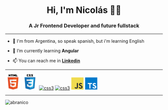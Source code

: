 

<h1 align="center">Hi, I'm Nicolás 🙋‍♂</h1>
<h3 align="center">A Jr Frontend Developer and future fullstack</h3>
<hr>

- 👀 I'm from Argentina, so speak spanish, but i'm learning English

- 🌱 I’m currently learning **Angular**

- 📫 You can reach me in <a href="https://www.linkedin.com/in/abranico/">**Linkedin**</a>

<hr>
<p>
  <a href="https://www.w3.org/html/" target="_blank" rel="noreferrer"> <img src="https://raw.githubusercontent.com/devicons/devicon/master/icons/html5/html5-original-wordmark.svg" alt="html5" width="50"/></a>
  <a href="https://www.w3schools.com/css/" target="_blank" rel="noreferrer"> <img src="https://raw.githubusercontent.com/devicons/devicon/master/icons/css3/css3-original-wordmark.svg" alt="css3" width="50"/></a>
  <a href="https://getbootstrap.com/" target="_blank" rel="noreferrer"> <img src="https://cdn-icons-png.flaticon.com/512/5968/5968672.png" alt="css3" width="40"/></a>
  <a href="https://sass-lang.com/" target="_blank" rel="noreferrer"> <img src="https://sass-lang.com/assets/img/logos/logo-b6e1ef6e.svg" alt="css3" width="50"/></a>
  <a href="https://developer.mozilla.org/en-US/docs/Web/JavaScript" target="_blank" rel="noreferrer"> <img src="https://raw.githubusercontent.com/devicons/devicon/master/icons/javascript/javascript-original.svg" alt="javascript" width="40"/></a>
  <a href="https://www.typescriptlang.org/" target="_blank" rel="noreferrer"> <img src="https://raw.githubusercontent.com/devicons/devicon/master/icons/typescript/typescript-original.svg" alt="typescript" width="40"/></a>
  
</p>
<hr>
<img src="https://komarev.com/ghpvc/?username=abranico&label=Profile%20views&color=blue&style=flat" alt="abranico"/>
